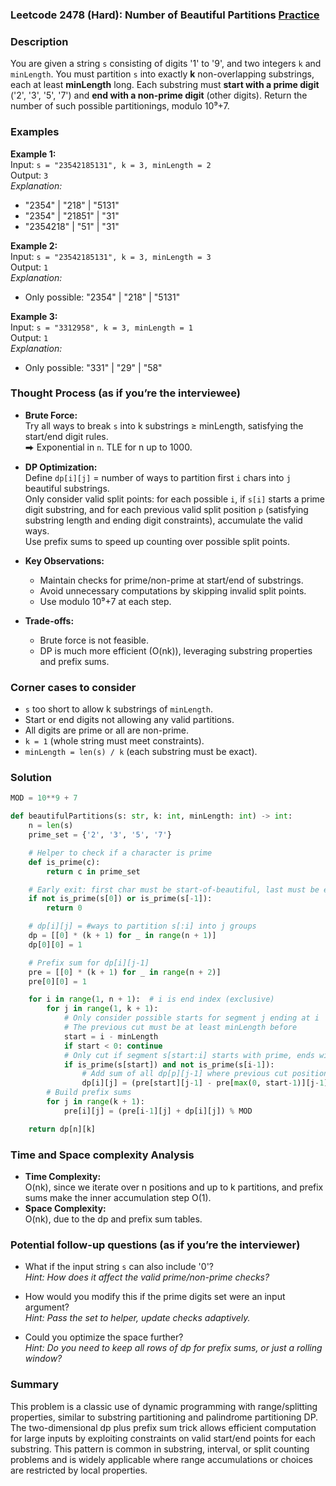 ### Leetcode 2478 (Hard): Number of Beautiful Partitions [Practice](https://leetcode.com/problems/number-of-beautiful-partitions)

### Description  
You are given a string `s` consisting of digits '1' to '9', and two integers `k` and `minLength`. You must partition `s` into exactly **k** non-overlapping substrings, each at least **minLength** long. Each substring must **start with a prime digit** ('2', '3', '5', '7') and **end with a non-prime digit** (other digits). Return the number of such possible partitionings, modulo 10⁹+7.

### Examples  

**Example 1:**  
Input: `s = "23542185131", k = 3, minLength = 2`  
Output: `3`  
*Explanation:*
- "2354" | "218" | "5131"
- "2354" | "21851" | "31"
- "2354218" | "51" | "31"

**Example 2:**  
Input: `s = "23542185131", k = 3, minLength = 3`  
Output: `1`  
*Explanation:*
- Only possible: "2354" | "218" | "5131"

**Example 3:**  
Input: `s = "3312958", k = 3, minLength = 1`  
Output: `1`  
*Explanation:*
- Only possible: "331" | "29" | "58"

### Thought Process (as if you’re the interviewee)  
- **Brute Force:**  
  Try all ways to break `s` into k substrings ≥ minLength, satisfying the start/end digit rules.  
  ⮕ Exponential in `n`. TLE for n up to 1000.

- **DP Optimization:**  
  Define `dp[i][j]` = number of ways to partition first `i` chars into `j` beautiful substrings.  
  Only consider valid split points: for each possible `i`, if `s[i]` starts a prime digit substring, and for each previous valid split position `p` (satisfying substring length and ending digit constraints), accumulate the valid ways.  
  Use prefix sums to speed up counting over possible split points.

- **Key Observations:**  
  - Maintain checks for prime/non-prime at start/end of substrings.
  - Avoid unnecessary computations by skipping invalid split points.
  - Use modulo 10⁹+7 at each step.

- **Trade-offs:**  
  - Brute force is not feasible.
  - DP is much more efficient (O(nk)), leveraging substring properties and prefix sums.

### Corner cases to consider  
- `s` too short to allow k substrings of `minLength`.
- Start or end digits not allowing any valid partitions.
- All digits are prime or all are non-prime.
- `k = 1` (whole string must meet constraints).
- `minLength = len(s) / k` (each substring must be exact).

### Solution

```python
MOD = 10**9 + 7

def beautifulPartitions(s: str, k: int, minLength: int) -> int:
    n = len(s)
    prime_set = {'2', '3', '5', '7'}

    # Helper to check if a character is prime
    def is_prime(c):
        return c in prime_set

    # Early exit: first char must be start-of-beautiful, last must be end-of-beautiful
    if not is_prime(s[0]) or is_prime(s[-1]):
        return 0

    # dp[i][j] = #ways to partition s[:i] into j groups
    dp = [[0] * (k + 1) for _ in range(n + 1)]
    dp[0][0] = 1

    # Prefix sum for dp[i][j-1]
    pre = [[0] * (k + 1) for _ in range(n + 2)]
    pre[0][0] = 1

    for i in range(1, n + 1):  # i is end index (exclusive)
        for j in range(1, k + 1):
            # Only consider possible starts for segment j ending at i
            # The previous cut must be at least minLength before
            start = i - minLength
            if start < 0: continue
            # Only cut if segment s[start:i] starts with prime, ends with non-prime
            if is_prime(s[start]) and not is_prime(s[i-1]):
                # Add sum of all dp[p][j-1] where previous cut position p is valid
                dp[i][j] = (pre[start][j-1] - pre[max(0, start-1)][j-1]) % MOD
        # Build prefix sums
        for j in range(k + 1):
            pre[i][j] = (pre[i-1][j] + dp[i][j]) % MOD

    return dp[n][k]
```

### Time and Space complexity Analysis  

- **Time Complexity:**  
  O(nk), since we iterate over n positions and up to k partitions, and prefix sums make the inner accumulation step O(1).
- **Space Complexity:**  
  O(nk), due to the dp and prefix sum tables.

### Potential follow-up questions (as if you’re the interviewer)  

- What if the input string `s` can also include '0'?  
  *Hint: How does it affect the valid prime/non-prime checks?*

- How would you modify this if the prime digits set were an input argument?  
  *Hint: Pass the set to helper, update checks adaptively.*

- Could you optimize the space further?  
  *Hint: Do you need to keep all rows of dp for prefix sums, or just a rolling window?*

### Summary
This problem is a classic use of dynamic programming with range/splitting properties, similar to substring partitioning and palindrome partitioning DP. The two-dimensional dp plus prefix sum trick allows efficient computation for large inputs by exploiting constraints on valid start/end points for each substring. This pattern is common in substring, interval, or split counting problems and is widely applicable where range accumulations or choices are restricted by local properties.